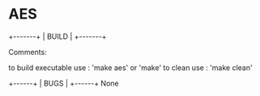 # AES
+-------+
| BUILD |
+-------+

Comments:

to build executable use : 'make aes' or 'make'
to clean use            : 'make clean'

+------+
| BUGS |
+------+
None
